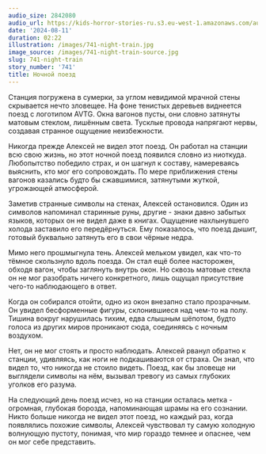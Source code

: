 ```yaml
---
audio_size: 2842080
audio_url: https://kids-horror-stories-ru.s3.eu-west-1.amazonaws.com/audio/741-night-train.mp3
date: '2024-08-11'
duration: 02:22
illustration: /images/741-night-train.jpg
image_source: /images/741-night-train-source.jpg
slug: 741-night-train
story_number: '741'
title: Ночной поезд
---
```


Станция погружена в сумерки, за углом невидимой мрачной стены скрывается нечто зловещее. На фоне тенистых деревьев виднеется поезд с логотипом AVTG. Окна вагонов пусты, они словно затянуты матовым стеклом, лишённым света. Тусклые провода напрягают нервы, создавая странное ощущение неизбежности.

Никогда прежде Алексей не видел этот поезд. Он работал на станции всю свою жизнь, но этот ночной поезд появился словно из ниоткуда. Любопытство победило страх, и он шагнул к составу, намереваясь выяснить, кто мог его сопровождать. По мере приближения стены вагонов казались будто бы сжавшимися, затянутыми жуткой, угрожающей атмосферой.

Заметив странные символы на стенах, Алексей остановился. Один из символов напоминал старинные руны, другие - знаки давно забытых языков, которых он не видел даже в книгах. Ощущение нахлынувшего холода заставило его передёрнуться. Ему показалось, что поезд дышит, готовый буквально затянуть его в свои чёрные недра.

Мимо него прошмыгнула тень. Алексей мельком увидел, как что-то тёмное скользнуло вдоль поезда. Он стал ещё более насторожен, обходя вагон, чтобы заглянуть внутрь окон. Но сквозь матовые стекла он не мог разобрать ничего конкретного, лишь ощущал присутствие чего-то наблюдающего в ответ.

Когда он собирался отойти, одно из окон внезапно стало прозрачным. Он увидел бесформенные фигуры, склонившиеся над чем-то на полу. Тишина вокруг нарушилась тихим, едва слышным шёпотом, будто голоса из других миров проникают сюда, соединяясь с ночным воздухом.

Нет, он не мог стоять и просто наблюдать. Алексей рванул обратно к станции, удивляясь, как ноги не подкашиваются от страха. Он знал, что видел то, что никогда не стоило видеть. Поезд, как бы зловеще ни выглядели символы на нём, вызывал тревогу из самых глубоких уголков его разума.

На следующий день поезд исчез, но на станции осталась метка - огромная, глубокая борозда, напоминающая шрамы на его сознании. Никто больше никогда не видел этот поезд, но каждый раз, когда появлялись похожие символы, Алексей чувствовал ту самую холодную волнующую пустоту, понимая, что мир гораздо темнее и опаснее, чем он мог себе представить.